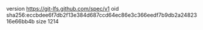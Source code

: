 version https://git-lfs.github.com/spec/v1
oid sha256:eccbdee6f7db2f13e384d687ccd64ec86e3c366eedf7b9db2a2482316e66bb4b
size 1214
